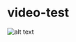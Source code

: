 # video-test
![alt text](https://www.google.com/imgres?imgurl=https%3A%2F%2Fih1.redbubble.net%2Fimage.875111931.4798%2Fraf%2C750x1000%2C075%2Ct%2CFFFFFF%3A97ab1c12de.jpg&imgrefurl=https%3A%2F%2Fwww.redbubble.com%2Fi%2Fkids-t-shirt%2FFunny-Programmer-Programming-Code-Works-Why-Meme-by-MadsJakobsen%2F40254798.MZ153&tbnid=gqzHL2oURTNrpM&vet=12ahUKEwisxJOP8MD4AhULjxoKHdHmBO8QMygEegUIARDRAQ..i&docid=jERYuzIgsHJXrM&w=750&h=1000&q=funny%20programmer&ved=2ahUKEwisxJOP8MD4AhULjxoKHdHmBO8QMygEegUIARDRAQ?row=true)
